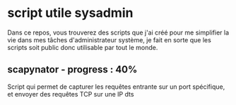 # script utile sysadmin

Dans ce repos, vous trouverez des scripts que j'ai créé pour me simplifier la vie dans mes tâches d'administrateur système, je fait en sorte que les scripts soit public donc utilisable par tout le monde.

## scapynator - progress : 40%
Script qui permet de capturer les requêtes entrante sur un port spécifique, et envoyer des requêtes TCP sur une IP dts
